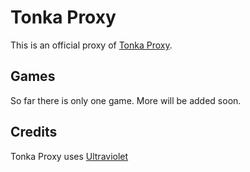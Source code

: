 # Tonka Proxy
This is an official proxy of [Tonka Proxy](https://dsc.gg/loganofc).

## Games
So far there is only one game. More will be added soon.

## Credits
Tonka Proxy uses [Ultraviolet](https://github.com/titaniumnetwork-dev/Ultraviolet)
